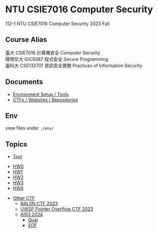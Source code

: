 # NTU CSIE7016 Computer Security

112-1 NTU CSIE7016 Computer Security 2023 Fall

## Course Alias

臺大 CSIE7016 計算機安全 Computer Security \
陽明交大 IOC5087 程式安全 Secure Programming \
臺科大 CS5132701 資訊安全實務 Practices of Information Security

## Documents

- [Environment Setup / Tools](./document/env.md)
- [CTFs / Websites / Repositories](./document/ctf.md)

## Env

view files under `./env/`

## Topics

- [Tool](./tool/README.md)

* [HW0](./hw0/README.md)
* [HW1](./hw1/README.md)
* [HW2](./hw2/README.md)
* [HW3](./hw3/README.md)
* [HW4](./hw4/README.md)

- [Other CTF](./others/README.md)
    - [BALSN CTF 2023](./others/BALSN%20CTF%202023/README.md)
    - [UWSP Pointer Overflow CTF 2023](./others/UWSP%20Pointer%20Overflow%20CTF%202023/README.md)
    - [AIS3 2024](./others/AIS3%202024/README.md)
        - [Qual](./others/AIS3%202024/Qual/README.md)
        - [EOF](./others/AIS3%202024/EOF/README.md)
